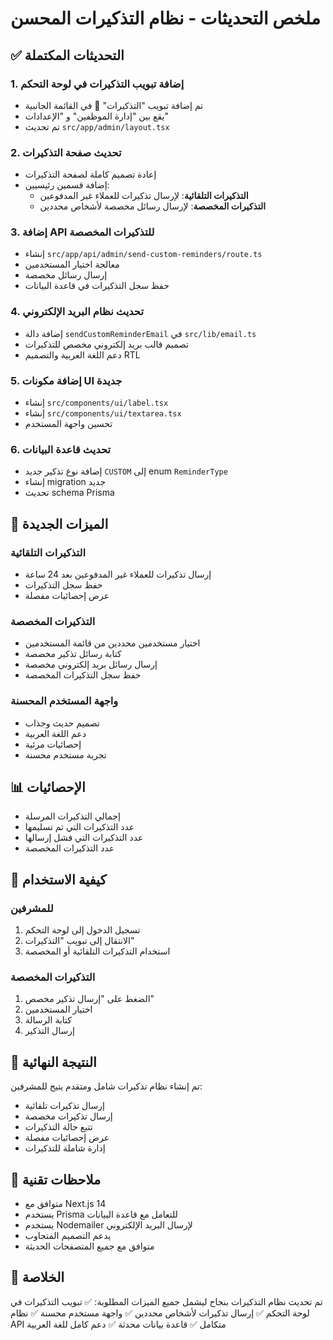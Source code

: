 # ملخص التحديثات - نظام التذكيرات المحسن

## ✅ التحديثات المكتملة

### 1. إضافة تبويب التذكيرات في لوحة التحكم
- تم إضافة تبويب "التذكيرات" 🔔 في القائمة الجانبية
- يقع بين "إدارة الموظفين" و "الإعدادات"
- تم تحديث `src/app/admin/layout.tsx`

### 2. تحديث صفحة التذكيرات
- إعادة تصميم كاملة لصفحة التذكيرات
- إضافة قسمين رئيسيين:
  - **التذكيرات التلقائية**: لإرسال تذكيرات للعملاء غير المدفوعين
  - **التذكيرات المخصصة**: لإرسال رسائل مخصصة لأشخاص محددين

### 3. إضافة API للتذكيرات المخصصة
- إنشاء `src/app/api/admin/send-custom-reminders/route.ts`
- معالجة اختيار المستخدمين
- إرسال رسائل مخصصة
- حفظ سجل التذكيرات في قاعدة البيانات

### 4. تحديث نظام البريد الإلكتروني
- إضافة دالة `sendCustomReminderEmail` في `src/lib/email.ts`
- تصميم قالب بريد إلكتروني مخصص للتذكيرات
- دعم اللغة العربية والتصميم RTL

### 5. إضافة مكونات UI جديدة
- إنشاء `src/components/ui/label.tsx`
- إنشاء `src/components/ui/textarea.tsx`
- تحسين واجهة المستخدم

### 6. تحديث قاعدة البيانات
- إضافة نوع تذكير جديد `CUSTOM` إلى enum `ReminderType`
- إنشاء migration جديد
- تحديث schema Prisma

## 🎯 الميزات الجديدة

### التذكيرات التلقائية
- إرسال تذكيرات للعملاء غير المدفوعين بعد 24 ساعة
- حفظ سجل التذكيرات
- عرض إحصائيات مفصلة

### التذكيرات المخصصة
- اختيار مستخدمين محددين من قائمة المستخدمين
- كتابة رسائل تذكير مخصصة
- إرسال رسائل بريد إلكتروني مخصصة
- حفظ سجل التذكيرات المخصصة

### واجهة المستخدم المحسنة
- تصميم حديث وجذاب
- دعم اللغة العربية
- إحصائيات مرئية
- تجربة مستخدم محسنة

## 📊 الإحصائيات
- إجمالي التذكيرات المرسلة
- عدد التذكيرات التي تم تسليمها
- عدد التذكيرات التي فشل إرسالها
- عدد التذكيرات المخصصة

## 🔧 كيفية الاستخدام

### للمشرفين
1. تسجيل الدخول إلى لوحة التحكم
2. الانتقال إلى تبويب "التذكيرات"
3. استخدام التذكيرات التلقائية أو المخصصة

### التذكيرات المخصصة
1. الضغط على "إرسال تذكير مخصص"
2. اختيار المستخدمين
3. كتابة الرسالة
4. إرسال التذكير

## 🚀 النتيجة النهائية
تم إنشاء نظام تذكيرات شامل ومتقدم يتيح للمشرفين:
- إرسال تذكيرات تلقائية
- إرسال تذكيرات مخصصة
- تتبع حالة التذكيرات
- عرض إحصائيات مفصلة
- إدارة شاملة للتذكيرات

## 📝 ملاحظات تقنية
- متوافق مع Next.js 14
- يستخدم Prisma للتعامل مع قاعدة البيانات
- يستخدم Nodemailer لإرسال البريد الإلكتروني
- يدعم التصميم المتجاوب
- متوافق مع جميع المتصفحات الحديثة

## 🎉 الخلاصة
تم تحديث نظام التذكيرات بنجاح ليشمل جميع الميزات المطلوبة:
✅ تبويب التذكيرات في لوحة التحكم
✅ إرسال تذكيرات لأشخاص محددين
✅ واجهة مستخدم محسنة
✅ نظام API متكامل
✅ قاعدة بيانات محدثة
✅ دعم كامل للغة العربية
